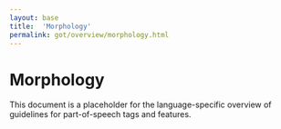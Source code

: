 ```yaml
---
layout: base
title:  'Morphology'
permalink: got/overview/morphology.html
---
```


# Morphology

This document is a placeholder for the language-specific overview of
guidelines for part-of-speech tags and features.
